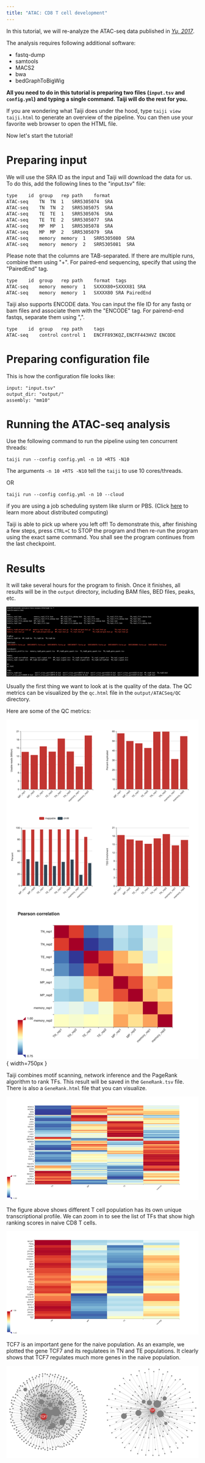 ```yaml
---
title: "ATAC: CD8 T cell development"
---
```


In this tutorial, we will re-analyze the ATAC-seq data published in
[*Yu, 2017*](https://www.nature.com/articles/ni.3706).

The analysis requires following additional software:

* fastq-dump
* samtools
* MACS2
* bwa
* bedGraphToBigWig

**All you need to do in this tutorial is preparing two files (`input.tsv` and `config.yml`) and typing a single command. Taiji will do the rest for you.**

If you are wondering what Taiji does under the hood, type `taiji view taiji.html`
to generate an overview of the pipeline. You can then use your favorite
web browser to open the HTML file.

Now let's start the tutorial!

Preparing input
===============

We will use the SRA ID as the input and Taiji will download the data for us.
To do this, add the following lines to the "input.tsv" file:

```
type	id	group	rep	path	format
ATAC-seq	TN	TN	1	SRR5305074	SRA
ATAC-seq	TN	TN	2	SRR5305075	SRA
ATAC-seq	TE	TE	1	SRR5305076	SRA
ATAC-seq	TE	TE	2	SRR5305077	SRA
ATAC-seq	MP	MP	1	SRR5305078	SRA
ATAC-seq	MP	MP	2	SRR5305079	SRA
ATAC-seq	memory	memory	1	SRR5305080	SRA
ATAC-seq	memory	memory	2	SRR5305081	SRA
```

Please note that the columns are TAB-separated.
If there are multiple runs, combine them using "+". For paired-end sequencing,
specify that using the "PairedEnd" tag.

```
type	id	group	rep	path	format	tags
ATAC-seq	memory	memory	1	SXXXX80+SXXXX81	SRA	
ATAC-seq	memory	memory	1	SXXXX80	SRA	PairedEnd
```

Taiji also supports ENCODE data. You can input the file ID for any fastq or bam
files and associate them with the "ENCODE" tag.
For pairend-end fastqs, separate them using ",".

```
type	id	group	rep	path	tags
ATAC-seq	control	control	1	ENCFF893KQZ,ENCFF443HVZ	ENCODE
```

Preparing configuration file
============================

This is how the configuration file looks like:

```
input: "input.tsv"
output_dir: "output/"
assembly: "mm10"
```

Running the ATAC-seq analysis
=============================

Use the following command to run the pipeline using ten concurrent threads:

```
taiji run --config config.yml -n 10 +RTS -N10
```

The arguments `-n 10 +RTS -N10` tell the `taiji` to use 10 cores/threads.

OR

```
taiji run --config config.yml -n 10 --cloud
```

if you are using a job scheduling system like slurm or PBS.
(Click [here](https://taiji-pipeline.github.io/documentation/advance.html#parallelism-and-distributed-computing) to learn more about distributed computing)

Taiji is able to pick up where you left off! To demonstrate this,
after finishing a few steps, press `CTRL+C` to STOP the program and then re-run
the program using the exact same command.
You shall see the program continues from the last checkpoint.

Results
=======

It will take several hours for the program to finish. Once it finishes, all results
will be in the `output` directory, including BAM files, BED files, peaks, etc.

![](static/other/atac_demo/files.png)

Usually the first thing we want to look at is the quality of the data.
The QC metrics can be visualized by the `qc.html` file in the
`output/ATACSeq/QC` directory.

Here are some of the QC metrics:

![](static/other/atac_demo/fig1.png){ width=750px }

Taiji combines motif scanning, network inference and the PageRank algorithm to rank TFs.
This result will be saved in the `GeneRank.tsv` file. There is also a 
`GeneRank.html` file that you can visualize.

![](static/other/atac_demo/fig2.png)

The figure above shows different T cell population has its own unique transcriptional profile.
We can zoom in to see the list of TFs that show high ranking scores in naive CD8 T cells.

![](static/other/atac_demo/fig3.png)

TCF7 is an important gene for the naive population.
As an example, we plotted the gene TCF7 and its regulatees in TN and TE populations.
It clearly shows that TCF7 regulates much more genes in the naive population.

![TCF7 in TN(Left) and TE(Right)](static/other/atac_demo/fig4.png)